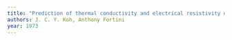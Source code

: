```yaml
---
title: "Prediction of thermal conductivity and electrical resistivity of porous metallic materials"
authors: J. C. Y. Koh, Anthony Fortini
year: 1973
---
```


